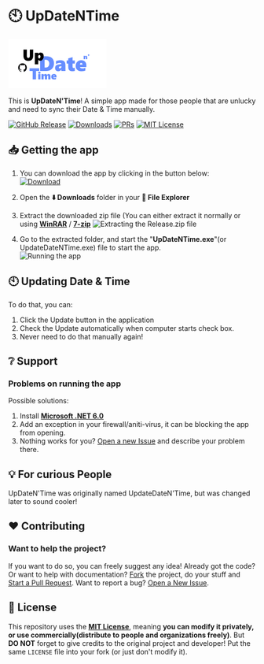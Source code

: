 # 🕙 UpDateNTime
[![UpDateNTime Logo](UpdateDateNTime/Resources/logoGitHub.png)](#-getting-the-app)

This is **UpDateN'Time**! A simple app made for those people that are unlucky and need to sync their Date & Time manually.

[![GitHub Release](https://img.shields.io/github/v/release/retrozinndev/UpDateNTime?include_prereleases&display_name=release)](https://github.com/retrozinndev/UpDateNTime/releases/latest)
[![Downloads](https://img.shields.io/github/downloads/retrozinndev/UpDateNTime/total.svg)](https://github.com/retrozinndev/UpDateNTime/releases/latest)
[![PRs](https://img.shields.io/github/issues-pr/retrozinndev/UpDateNTime.svg)](https://github.com/retrozinndev/UpDateNTime/pulls)
[![MIT License](https://img.shields.io/github/license/retrozinndev/UpDateNTime.svg)](?tab=MIT-1-ov-file)

## 📥 Getting the app

1. You can download the app by clicking in the button below: <br>
  [![Download](https://img.shields.io/badge/Download%20UpDateNTime-blue)](https://github.com/retrozinndev/UpDateNTime/releases/latest/download/UpDateNTime.zip)

3. Open the **⬇️ Downloads** folder in your **📂 File Explorer**

4. Extract the downloaded zip file (You can either extract it normally or using [**WinRAR**](https://win-rar.com) / [**7-zip**](https://7-zip.org)
  ![Extracting the Release.zip file](https://github.com/retrozinndev/UpDateNTime/assets/65513943/77039635-52cf-4fe2-8083-65296c048f55)

5. Go to the extracted folder, and start the "**UpDateNTime.exe**"(or UpdateDateNTime.exe) file to start the app. <br>
  ![Running the app](https://github.com/retrozinndev/UpDateNTime/assets/65513943/a08eba5c-2798-449d-b375-03f3462d1874)

## 🕙 Updating Date & Time
To do that, you can: 
1. Click the Update button in the application
2. Check the Update automatically when computer starts check box.
3. Never need to do that manually again!

## ❔ Support
### Problems on running the app 
Possible solutions: 
1. Install [**Microsoft .NET 6.0**](https://dotnet.microsoft.com/pt-br/download/dotnet/thank-you/sdk-6.0.411-windows-x64-installer)
2. Add an exception in your firewall/aniti-virus, it can be blocking the app from opening.
3. Nothing works for you? [Open a new Issue](https://github.com/retrozinndev/UpDateNTime/issues/new) and describe your problem there.

## 💡 For curious People
UpDateN'Time was originally named UpdateDateN'Time, but was changed later to sound cooler!

## ❤️ Contributing
### Want to help the project?
If you want to do so, you can freely suggest any idea! Already got the code? Or want to help with documentation? [Fork](https://github.com/retrozinndev/UpDateNTime/fork) the project, do your stuff and [Start a Pull Request](https://github.com/retrozinndev/UpDateNTime/pulls). Want to report a bug? [Open a New Issue](https://github.com/retrozinndev/UpDateNTime/issues/new).

## 📜 License
This repository uses the [**MIT License**](https://mit-license.org/), meaning **you can modify it privately, or use commercially(distribute to people and organizations freely)**. But **DO NOT** forget to give credits to the original project and developer! Put the same `LICENSE` file into your fork (or just don't modify it). 
